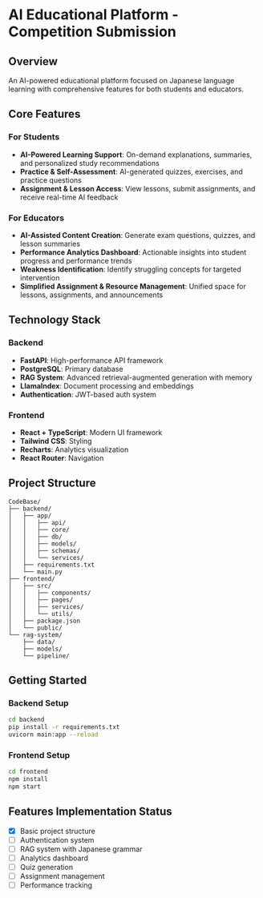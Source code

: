 # AI Educational Platform - Competition Submission

## Overview
An AI-powered educational platform focused on Japanese language learning with comprehensive features for both students and educators.

## Core Features

### For Students
- **AI-Powered Learning Support**: On-demand explanations, summaries, and personalized study recommendations
- **Practice & Self-Assessment**: AI-generated quizzes, exercises, and practice questions
- **Assignment & Lesson Access**: View lessons, submit assignments, and receive real-time AI feedback

### For Educators
- **AI-Assisted Content Creation**: Generate exam questions, quizzes, and lesson summaries
- **Performance Analytics Dashboard**: Actionable insights into student progress and performance trends
- **Weakness Identification**: Identify struggling concepts for targeted intervention
- **Simplified Assignment & Resource Management**: Unified space for lessons, assignments, and announcements

## Technology Stack

### Backend
- **FastAPI**: High-performance API framework
- **PostgreSQL**: Primary database
- **RAG System**: Advanced retrieval-augmented generation with memory
- **LlamaIndex**: Document processing and embeddings
- **Authentication**: JWT-based auth system

### Frontend
- **React + TypeScript**: Modern UI framework
- **Tailwind CSS**: Styling
- **Recharts**: Analytics visualization
- **React Router**: Navigation

## Project Structure
```
CodeBase/
├── backend/
│   ├── app/
│   │   ├── api/
│   │   ├── core/
│   │   ├── db/
│   │   ├── models/
│   │   ├── schemas/
│   │   └── services/
│   ├── requirements.txt
│   └── main.py
├── frontend/
│   ├── src/
│   │   ├── components/
│   │   ├── pages/
│   │   ├── services/
│   │   └── utils/
│   ├── package.json
│   └── public/
└── rag-system/
    ├── data/
    ├── models/
    └── pipeline/
```

## Getting Started

### Backend Setup
```bash
cd backend
pip install -r requirements.txt
uvicorn main:app --reload
```

### Frontend Setup
```bash
cd frontend
npm install
npm start
```

## Features Implementation Status
- [x] Basic project structure
- [ ] Authentication system
- [ ] RAG system with Japanese grammar
- [ ] Analytics dashboard
- [ ] Quiz generation
- [ ] Assignment management
- [ ] Performance tracking
